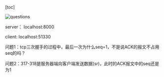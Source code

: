 [toc]

![questions](../../../images/computeNetwork/image-20201018113133814.png)

server： localhost:8000

client:  localhost:51330

问题1：tcp三次握手的过程中，最后一次为什么seq=1，不是说ACK的报文不占用seq的吗？

问题2：317-318是服务器端向客户端发送数据(sr)，此时的ACK报文中的seq还是为1



